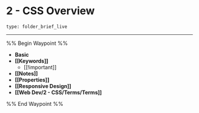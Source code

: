 # 2 - CSS Overview
 
```ccard
type: folder_brief_live
```
 
---

%% Begin Waypoint %%
- **Basic**
- **[[Keywords]]**
	- [[!important]]
- **[[Notes]]**
- **[[Properties]]**
- **[[Responsive Design]]**
- **[[Web Dev/2 - CSS/Terms/Terms]]**

%% End Waypoint %%